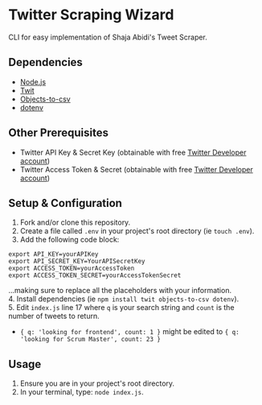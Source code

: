 # Twitter Scraping Wizard

CLI for easy implementation of Shaja Abidi's Tweet Scraper.

## Dependencies

- [Node.js](https://nodejs.org/en/download/)
- [Twit](https://www.npmjs.com/package/twit)
- [Objects-to-csv](https://www.npmjs.com/package/objects-to-csv)
- [dotenv](https://www.npmjs.com/package/dotenv)

## Other Prerequisites

- Twitter API Key & Secret Key (obtainable with free [Twitter Developer account](https://developer.twitter.com/en/application/use-case))
- Twitter Access Token & Secret
(obtainable with free [Twitter Developer account](https://developer.twitter.com/en/application/use-case))

## Setup & Configuration

1. Fork and/or clone this repository.
2. Create a file called `.env` in your project's root directory (ie `touch .env`).
3. Add the following code block:
```
export API_KEY=yourAPIKey
export API_SECRET_KEY=YourAPISecretKey
export ACCESS_TOKEN=yourAccessToken
export ACCESS_TOKEN_SECRET=yourAccessTokenSecret
```

...making sure to replace all the placeholders with your information.  
4. Install dependencies (ie `npm install twit objects-to-csv dotenv`).  
5. Edit `index.js` line 17 where `q` is your search string and `count` is the number of tweets to return.
  - `{ q: 'looking for frontend', count: 1 }` might be edited to `{ q: 'looking for Scrum Master', count: 23 }`
  
 ## Usage
 
 1. Ensure you are in your project's root directory.
 2. In your terminal, type: `node index.js`.
